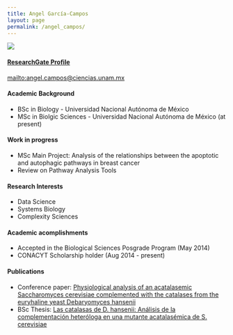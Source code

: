 ```yaml
---
title: Angel García-Campos
layout: page
permalink: /angel_campos/
---
```


![][image]
#### **[ResearchGate Profile][3]**
<mailto:angel.campos@ciencias.unam.mx>

#### Academic Background

* BSc in Biology - Universidad Nacional Autónoma de México
* MSc in Biolgic Sciences - Universidad Nacional Autónoma de México (at present)

#### Work in progress
* MSc Main Project: Analysis of the relationships between the apoptotic and autophagic pathways in breast cancer
* Review on Pathway Analysis Tools

#### Research Interests
* Data Science
* Systems Biology
* Complexity Sciences

#### Academic acomplishments
* Accepted in the Biological Sciences Posgrade Program (May 2014)
* CONACYT Scholarship holder (Aug 2014 - present)

#### Publications
* Conference paper: [Physiological analysis of an acatalasemic Saccharomyces cerevisiae complemented with the catalases from the euryhaline yeast Debaryomyces hansenii][1]
* BSc Thesis: [Las catalasas de D. hansenii: Análisis de la complementación heteróloga en una mutante acatalasémica de S. cerevisiae][2] 


[image]:https://i1.rgstatic.net/i/profile/6f5c1557779f73872d_l_bf970.jpg
[1]: https://www.researchgate.net/publication/278683392_Physiological_analysis_of_an_acatalasemic_Saccharomyces_cerevisiae_complemented_with_the_catalases_from_the_euryhaline_yeast_Debaryomyces_hanse
[2]: https://www.researchgate.net/publication/278683656_Las_catalasas_de_D._hansenii_Anlisis_de_la_complementacin_heterloga_en_una_mutante_acatalasmica_de_S._cerevisiae
[3]: https://www.researchgate.net/profile/Angel_Garcia-Campos
